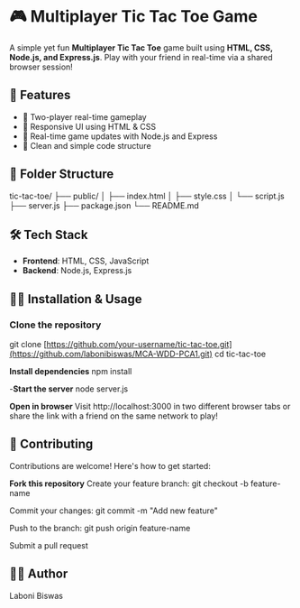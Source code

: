 # 🎮 Multiplayer Tic Tac Toe Game

A simple yet fun **Multiplayer Tic Tac Toe** game built using **HTML, CSS, Node.js, and Express.js**. Play with your friend in real-time via a shared browser session!

## 🚀 Features

- 🎯 Two-player real-time gameplay
- 🎨 Responsive UI using HTML & CSS
- 🔄 Real-time game updates with Node.js and Express
- 🔧 Clean and simple code structure

## 📁 Folder Structure

tic-tac-toe/
├── public/
│ ├── index.html
│ ├── style.css
│ └── script.js
├── server.js
├── package.json
└── README.md


## 🛠️ Tech Stack

- **Frontend**: HTML, CSS, JavaScript
- **Backend**: Node.js, Express.js

## 🧑‍💻 Installation & Usage

### Clone the repository

git clone [https://github.com/your-username/tic-tac-toe.git](https://github.com/labonibiswas/MCA-WDD-PCA1.git)
cd tic-tac-toe

**Install dependencies**
npm install

-**Start the server**
node server.js

**Open in browser**
Visit http://localhost:3000 in two different browser tabs or share the link with a friend on the same network to play!

## 🤝 Contributing
Contributions are welcome! Here's how to get started:

**Fork this repository**
Create your feature branch: git checkout -b feature-name

Commit your changes: git commit -m "Add new feature"

Push to the branch: git push origin feature-name

Submit a pull request

## 🙋‍♂️ Author
Laboni Biswas
